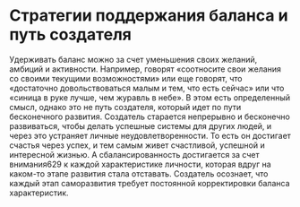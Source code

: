 # Стратегии поддержания баланса и путь создателя

Удерживать баланс можно за счет уменьшения своих желаний, амбиций и активности. Например, говорят «соотносите свои желания со своими текущими возможностями» или еще говорят, что «достаточно довольствоваться малым и тем, что есть сейчас» или что «синица в руке лучше, чем журавль в небе». В этом есть определенный смысл, однако это не путь создателя, который идет по пути бесконечного развития. 
Создатель старается непрерывно и бесконечно развиваться, чтобы делать успешные системы для других людей, и через это устраняет личные неудовлетворенности. То есть он достигает счастья через успех, и тем самым живет счастливой, успешной и интересной жизнью. А сбалансированность достигается за счет внимания629 к каждой характеристике личности, которая вдруг на каком-то этапе развития стала отставать. Создатель осознает, что каждый этап саморазвития требует постоянной корректировки баланса характеристик.
